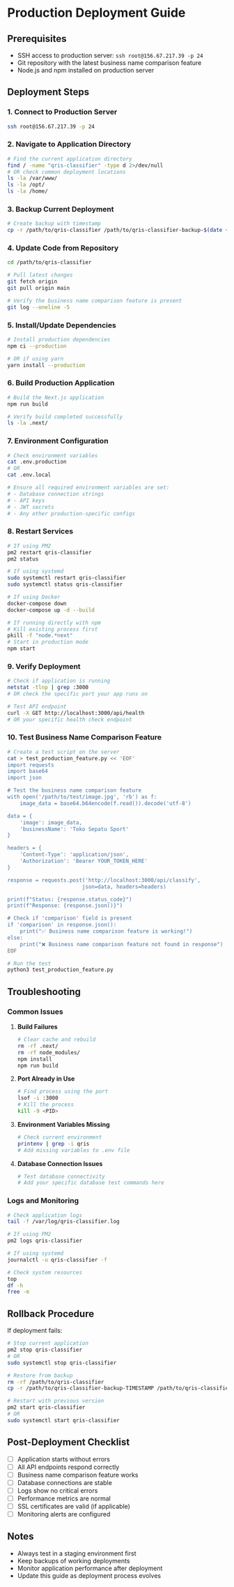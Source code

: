 # Production Deployment Guide

## Prerequisites
- SSH access to production server: `ssh root@156.67.217.39 -p 24`
- Git repository with the latest business name comparison feature
- Node.js and npm installed on production server

## Deployment Steps

### 1. Connect to Production Server
```bash
ssh root@156.67.217.39 -p 24
```

### 2. Navigate to Application Directory
```bash
# Find the current application directory
find / -name "qris-classifier" -type d 2>/dev/null
# OR check common deployment locations
ls -la /var/www/
ls -la /opt/
ls -la /home/
```

### 3. Backup Current Deployment
```bash
# Create backup with timestamp
cp -r /path/to/qris-classifier /path/to/qris-classifier-backup-$(date +%Y%m%d-%H%M%S)
```

### 4. Update Code from Repository
```bash
cd /path/to/qris-classifier

# Pull latest changes
git fetch origin
git pull origin main

# Verify the business name comparison feature is present
git log --oneline -5
```

### 5. Install/Update Dependencies
```bash
# Install production dependencies
npm ci --production

# OR if using yarn
yarn install --production
```

### 6. Build Production Application
```bash
# Build the Next.js application
npm run build

# Verify build completed successfully
ls -la .next/
```

### 7. Environment Configuration
```bash
# Check environment variables
cat .env.production
# OR
cat .env.local

# Ensure all required environment variables are set:
# - Database connection strings
# - API keys
# - JWT secrets
# - Any other production-specific configs
```

### 8. Restart Services
```bash
# If using PM2
pm2 restart qris-classifier
pm2 status

# If using systemd
sudo systemctl restart qris-classifier
sudo systemctl status qris-classifier

# If using Docker
docker-compose down
docker-compose up -d --build

# If running directly with npm
# Kill existing process first
pkill -f "node.*next"
# Start in production mode
npm start
```

### 9. Verify Deployment
```bash
# Check if application is running
netstat -tlnp | grep :3000
# OR check the specific port your app runs on

# Test API endpoint
curl -X GET http://localhost:3000/api/health
# OR your specific health check endpoint
```

### 10. Test Business Name Comparison Feature
```bash
# Create a test script on the server
cat > test_production_feature.py << 'EOF'
import requests
import base64
import json

# Test the business name comparison feature
with open('/path/to/test/image.jpg', 'rb') as f:
    image_data = base64.b64encode(f.read()).decode('utf-8')

data = {
    'image': image_data,
    'businessName': 'Toko Sepatu Sport'
}

headers = {
    'Content-Type': 'application/json',
    'Authorization': 'Bearer YOUR_TOKEN_HERE'
}

response = requests.post('http://localhost:3000/api/classify', 
                        json=data, headers=headers)

print(f"Status: {response.status_code}")
print(f"Response: {response.json()}")

# Check if 'comparison' field is present
if 'comparison' in response.json():
    print("✅ Business name comparison feature is working!")
else:
    print("❌ Business name comparison feature not found in response")
EOF

# Run the test
python3 test_production_feature.py
```

## Troubleshooting

### Common Issues

1. **Build Failures**
   ```bash
   # Clear cache and rebuild
   rm -rf .next/
   rm -rf node_modules/
   npm install
   npm run build
   ```

2. **Port Already in Use**
   ```bash
   # Find process using the port
   lsof -i :3000
   # Kill the process
   kill -9 <PID>
   ```

3. **Environment Variables Missing**
   ```bash
   # Check current environment
   printenv | grep -i qris
   # Add missing variables to .env file
   ```

4. **Database Connection Issues**
   ```bash
   # Test database connectivity
   # Add your specific database test commands here
   ```

### Logs and Monitoring

```bash
# Check application logs
tail -f /var/log/qris-classifier.log

# If using PM2
pm2 logs qris-classifier

# If using systemd
journalctl -u qris-classifier -f

# Check system resources
top
df -h
free -m
```

## Rollback Procedure

If deployment fails:

```bash
# Stop current application
pm2 stop qris-classifier
# OR
sudo systemctl stop qris-classifier

# Restore from backup
rm -rf /path/to/qris-classifier
cp -r /path/to/qris-classifier-backup-TIMESTAMP /path/to/qris-classifier

# Restart with previous version
pm2 start qris-classifier
# OR
sudo systemctl start qris-classifier
```

## Post-Deployment Checklist

- [ ] Application starts without errors
- [ ] All API endpoints respond correctly
- [ ] Business name comparison feature works
- [ ] Database connections are stable
- [ ] Logs show no critical errors
- [ ] Performance metrics are normal
- [ ] SSL certificates are valid (if applicable)
- [ ] Monitoring alerts are configured

## Notes

- Always test in a staging environment first
- Keep backups of working deployments
- Monitor application performance after deployment
- Update this guide as deployment process evolves